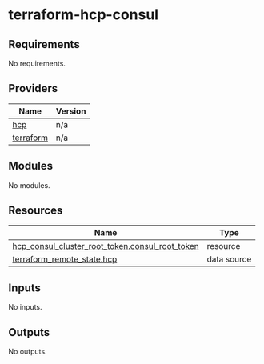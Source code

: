 # terraform-hcp-consul

## Requirements

No requirements.

## Providers

| Name | Version |
|------|---------|
| <a name="provider_hcp"></a> [hcp](#provider\_hcp) | n/a |
| <a name="provider_terraform"></a> [terraform](#provider\_terraform) | n/a |

## Modules

No modules.

## Resources

| Name | Type |
|------|------|
| [hcp_consul_cluster_root_token.consul_root_token](https://registry.terraform.io/providers/hashicorp/hcp/latest/docs/resources/consul_cluster_root_token) | resource |
| [terraform_remote_state.hcp](https://registry.terraform.io/providers/hashicorp/terraform/latest/docs/data-sources/remote_state) | data source |

## Inputs

No inputs.

## Outputs

No outputs.
